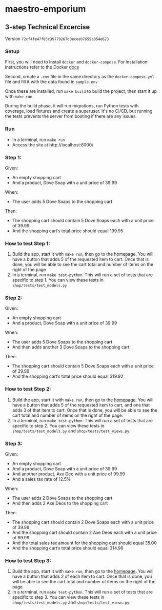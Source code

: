# maestro-emporium

## 3-step Technical Excercise

Version `72cf4fe47f85c39779267d0ecee07655a354e623`

### Setup

First, you will need to install `docker` and `docker-compose`. For installation instructions refer to the Docker [docs](https://docs.docker.com/compose/install/)

Second, create a `.env` file in the same directory as the `docker-compose.yml` file and fill it with the data found in `sample.env`

Once these are installed, run `make build` to build the project, then start it up with `make run`.

During the build phase, it will run migrations, run Python tests with coverage, load fixtures and create a superuser. It's no CI/CD, but running the tests prevents the server from booting if there are any issues.

### Run

 - In a terminal, run `make run`
 - Access the site at http://localhost:8000/

### Step 1:

Given:

 - An empty shopping cart
 - And a product, Dove Soap with a unit price of 39.99

When:

 - The user adds 5 Dove Soaps to the shopping cart

Then:

 - The shopping cart should contain 5 Dove Soaps each with a unit price of 39.99
 - And the shopping cart’s total price should equal 199.95

### How to test Step 1:
 1. Build the app, start it with `make run`, then go to the homepage. You will have a button that adds 5 of the 
    requested item to cart. Once that is done, you will be able to see the cart total and number of items on the 
    right of the page
 2. In a terminal, run `make test-python`. This will run a set of tests that are specific to step 1. You can view these
    tests in `shop/tests/test_models.py`

### Step 2:

Given:

- An empty shopping cart
- And a product, Dove Soap with a unit price of 39.99

When:

- The user adds 5 Dove Soaps to the shopping cart
- And then adds another 3 Dove Soaps to the shopping cart

Then:

- The shopping cart should contain 5 Dove Soaps each with a unit price of 39.99
- And the shopping cart’s total price should equal 319.92

### How to test Step 2:
1. Build the app, start it with `make run`, then go to the [homepage](http://localhost:8000). You will have a button 
   that adds 5 of the requested item to cart, and one that adds 3 of that item to cart. Once that is done, you will 
   be able to see the cart total and number of items on the right of the page.
2. In a terminal, run `make test-python`. This will run a set of tests that are specific to step 2. You can view these
   tests in `shop/tests/test_models.py` and `shop/tests/test_views.py`.

### Step 3:

Given:

- An empty shopping cart
- And a product, Dove Soap with a unit price of 39.99
- And another product, Axe Deo with a unit price of 99.99
- And a sales tax rate of 12.5%

When:

- The user adds 2 Dove Soaps to the shopping cart
- And then adds 2 Axe Deos to the shopping cart

Then:

- The shopping cart should contain 2 Dove Soaps each with a unit price of 39.99
- And the shopping cart should contain 2 Axe Deos each with a unit price of 99.99
- And the total sales tax amount for the shopping cart should equal 35.00
- And the shopping cart’s total price should equal 314.96

### How to test Step 3:
1. Build the app, start it with `make run`, then go to the [homepage](http://localhost:8000). You will have a button
   that adds 2 of each item to cart. Once that is done, you will be able to see the cart total and number 
   of items on the right of the page.
2. In a terminal, run `make test-python`. This will run a set of tests that are specific to step 3. You can view these
   tests in `shop/tests/test_models.py` and `shop/tests/test_views.py`.
